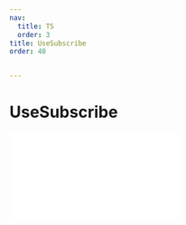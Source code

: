 ```yaml
---
nav: 
  title: TS
  order: 3
title: UseSubscribe
order: 40


---
```


# UseSubscribe 
<embed src="./embed/_useSubscribe.md"></embed> 
